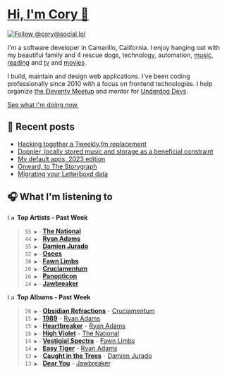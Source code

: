 # [Hi, I'm Cory 👋](https://coryd.dev)

[![Follow @cory@social.lol](https://img.shields.io/mastodon/follow/109606224363698309?domain=https%3A%2F%2Fsocial.lol&style=for-the-badge&logo=Mastodon&logoColor=white&labelColor=6364FF)](https://social.lol/@cory)

I'm a software developer in Camarillo, California. I enjoy hanging out with my beautiful family and 4 rescue dogs, technology, automation, [music](https://last.fm/user/coryd_), [reading](https://app.thestorygraph.com/profile/coryd) and [tv](https://trakt.tv/users/cdransf) and [movies](https://trakt.tv/users/cdransf).

I build, maintain and design web applications. I've been coding professionally since 2010 with a focus on frontend technologies. I help organize [the Eleventy Meetup](https://11tymeetup.dev/) and mentor for [Underdog Devs](https://www.underdogdevs.org/).

[See what I'm doing now.](https://coryd.dev/now)

## 📝 Recent posts

<!-- BLOGPOSTS:START -->
- [Hacking together a Tweekly.fm replacement](https://coryd.dev/posts/2023/hacking-together-a-tweeklyfm-repalcement/)
- [Doppler, locally stored music and storage as a beneficial constraint](https://coryd.dev/posts/2023/locally-stored-music-and-storage-as-a-meaningful-constraint/)
- [My default apps, 2023 edition](https://coryd.dev/posts/2023/default-apps-2023/)
- [Onward, to The Storygraph](https://coryd.dev/posts/2023/onward-to-the-storygraph/)
- [Migrating your Letterboxd data](https://coryd.dev/posts/2023/migrating-your-letterboxd-data/)
<!-- BLOGPOSTS:END -->

## 🎧 What I'm listening to

<!--START_LASTFM_ARTISTS:{"period": "7day", "rows": 8}-->
<a href="https://last.fm" target="_blank"><img src="https://user-images.githubusercontent.com/17434202/215290617-e793598d-d7c9-428f-9975-156db1ba89cc.svg" alt="Last.fm Logo" width="18" height="13"/></a> **Top Artists - Past Week**

> `55 ▶️` ∙ **[The National](https://www.last.fm/music/The+National)**<br/>
> `44 ▶️` ∙ **[Ryan Adams](https://www.last.fm/music/Ryan+Adams)**<br/>
> `35 ▶️` ∙ **[Damien Jurado](https://www.last.fm/music/Damien+Jurado)**<br/>
> `32 ▶️` ∙ **[Osees](https://www.last.fm/music/Osees)**<br/>
> `30 ▶️` ∙ **[Fawn Limbs](https://www.last.fm/music/Fawn+Limbs)**<br/>
> `26 ▶️` ∙ **[Cruciamentum](https://www.last.fm/music/Cruciamentum)**<br/>
> `26 ▶️` ∙ **[Panopticon](https://www.last.fm/music/Panopticon)**<br/>
> `24 ▶️` ∙ **[Jawbreaker](https://www.last.fm/music/Jawbreaker)**<br/>
<!--END_LASTFM_ARTISTS-->

<!--START_LASTFM_ALBUMS:{"period": "7day", "rows": 8}-->
<a href="https://last.fm" target="_blank"><img src="https://user-images.githubusercontent.com/17434202/215290617-e793598d-d7c9-428f-9975-156db1ba89cc.svg" alt="Last.fm Logo" width="18" height="13"/></a> **Top Albums - Past Week**

> `26 ▶️` ∙ **[Obsidian Refractions](https://www.last.fm/music/Cruciamentum/Obsidian+Refractions)** - [Cruciamentum](https://www.last.fm/music/Cruciamentum)<br/>
> `15 ▶️` ∙ **[1989](https://www.last.fm/music/Ryan+Adams/1989)** - [Ryan Adams](https://www.last.fm/music/Ryan+Adams)<br/>
> `15 ▶️` ∙ **[Heartbreaker](https://www.last.fm/music/Ryan+Adams/Heartbreaker)** - [Ryan Adams](https://www.last.fm/music/Ryan+Adams)<br/>
> `15 ▶️` ∙ **[High Violet](https://www.last.fm/music/The+National/High+Violet)** - [The National](https://www.last.fm/music/The+National)<br/>
> `14 ▶️` ∙ **[Vestigial Spectra](https://www.last.fm/music/Fawn+Limbs/Vestigial+Spectra)** - [Fawn Limbs](https://www.last.fm/music/Fawn+Limbs)<br/>
> `14 ▶️` ∙ **[Easy Tiger](https://www.last.fm/music/Ryan+Adams/Easy+Tiger)** - [Ryan Adams](https://www.last.fm/music/Ryan+Adams)<br/>
> `13 ▶️` ∙ **[Caught in the Trees](https://www.last.fm/music/Damien+Jurado/Caught+in+the+Trees)** - [Damien Jurado](https://www.last.fm/music/Damien+Jurado)<br/>
> `13 ▶️` ∙ **[Dear You](https://www.last.fm/music/Jawbreaker/Dear+You)** - [Jawbreaker](https://www.last.fm/music/Jawbreaker)<br/>
<!--END_LASTFM_ALBUMS-->
